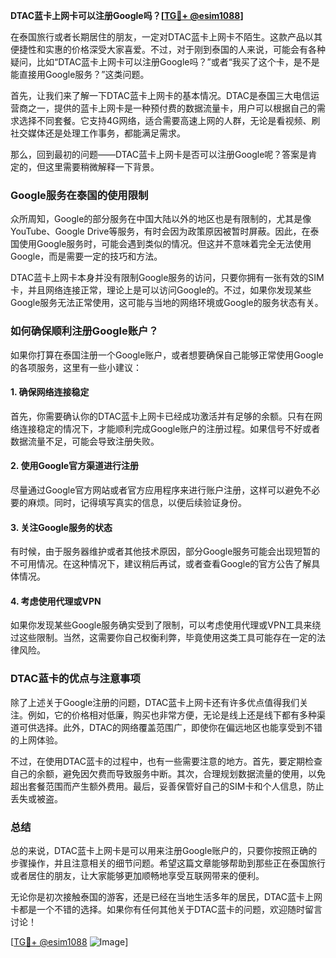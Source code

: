 **DTAC蓝卡上网卡可以注册Google吗？[[TG💪+ @esim1088](https://t.me/s/esim1088)]**

在泰国旅行或者长期居住的朋友，一定对DTAC蓝卡上网卡不陌生。这款产品以其便捷性和实惠的价格深受大家喜爱。不过，对于刚到泰国的人来说，可能会有各种疑问，比如“DTAC蓝卡上网卡可以注册Google吗？”或者“我买了这个卡，是不是能直接用Google服务？”这类问题。

首先，让我们来了解一下DTAC蓝卡上网卡的基本情况。DTAC是泰国三大电信运营商之一，提供的蓝卡上网卡是一种预付费的数据流量卡，用户可以根据自己的需求选择不同套餐。它支持4G网络，适合需要高速上网的人群，无论是看视频、刷社交媒体还是处理工作事务，都能满足需求。

那么，回到最初的问题——DTAC蓝卡上网卡是否可以注册Google呢？答案是肯定的，但这里需要稍微解释一下背景。

### Google服务在泰国的使用限制

众所周知，Google的部分服务在中国大陆以外的地区也是有限制的，尤其是像YouTube、Google Drive等服务，有时会因为政策原因被暂时屏蔽。因此，在泰国使用Google服务时，可能会遇到类似的情况。但这并不意味着完全无法使用Google，而是需要一定的技巧和方法。

DTAC蓝卡上网卡本身并没有限制Google服务的访问，只要你拥有一张有效的SIM卡，并且网络连接正常，理论上是可以访问Google的。不过，如果你发现某些Google服务无法正常使用，这可能与当地的网络环境或Google的服务状态有关。

### 如何确保顺利注册Google账户？

如果你打算在泰国注册一个Google账户，或者想要确保自己能够正常使用Google的各项服务，这里有一些小建议：

#### 1. 确保网络连接稳定
首先，你需要确认你的DTAC蓝卡上网卡已经成功激活并有足够的余额。只有在网络连接稳定的情况下，才能顺利完成Google账户的注册过程。如果信号不好或者数据流量不足，可能会导致注册失败。

#### 2. 使用Google官方渠道进行注册
尽量通过Google官方网站或者官方应用程序来进行账户注册，这样可以避免不必要的麻烦。同时，记得填写真实的信息，以便后续验证身份。

#### 3. 关注Google服务的状态
有时候，由于服务器维护或者其他技术原因，部分Google服务可能会出现短暂的不可用情况。在这种情况下，建议稍后再试，或者查看Google的官方公告了解具体情况。

#### 4. 考虑使用代理或VPN
如果你发现某些Google服务确实受到了限制，可以考虑使用代理或VPN工具来绕过这些限制。当然，这需要你自己权衡利弊，毕竟使用这类工具可能存在一定的法律风险。

### DTAC蓝卡的优点与注意事项

除了上述关于Google注册的问题，DTAC蓝卡上网卡还有许多优点值得我们关注。例如，它的价格相对低廉，购买也非常方便，无论是线上还是线下都有多种渠道可供选择。此外，DTAC的网络覆盖范围广，即使你在偏远地区也能享受到不错的上网体验。

不过，在使用DTAC蓝卡的过程中，也有一些需要注意的地方。首先，要定期检查自己的余额，避免因欠费而导致服务中断。其次，合理规划数据流量的使用，以免超出套餐范围而产生额外费用。最后，妥善保管好自己的SIM卡和个人信息，防止丢失或被盗。

### 总结

总的来说，DTAC蓝卡上网卡是可以用来注册Google账户的，只要你按照正确的步骤操作，并且注意相关的细节问题。希望这篇文章能够帮助到那些正在泰国旅行或者居住的朋友，让大家能够更加顺畅地享受互联网带来的便利。

无论你是初次接触泰国的游客，还是已经在当地生活多年的居民，DTAC蓝卡上网卡都是一个不错的选择。如果你有任何其他关于DTAC蓝卡的问题，欢迎随时留言讨论！

[[TG💪+ @esim1088](https://t.me/s/esim1088) ![Image](https://i.postimg.cc/4NQfJmqS/Snipaste-2025-05-13-00-14-12.png)]